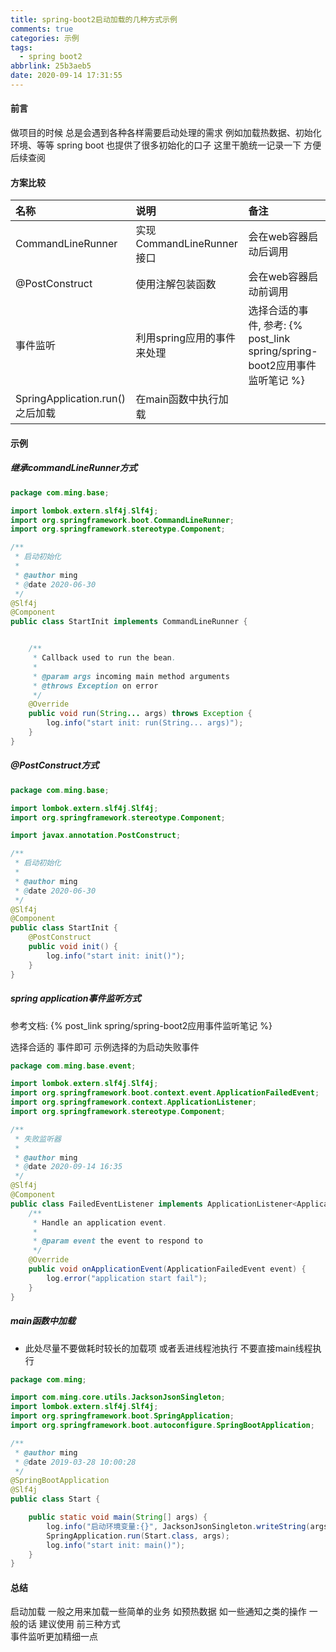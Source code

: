 ```yaml
---
title: spring-boot2启动加载的几种方式示例
comments: true
categories: 示例
tags:
  - spring boot2
abbrlink: 25b3aeb5
date: 2020-09-14 17:31:55
---
```

#### 前言
做项目的时候 总是会遇到各种各样需要启动处理的需求 
例如加载热数据、初始化环境、等等
spring boot 也提供了很多初始化的口子
这里干脆统一记录一下  方便后续查阅  

#### 方案比较 

|名称|说明|备注|
|:---|:---|:---|
|CommandLineRunner|实现CommandLineRunner接口|会在web容器启动后调用|
|@PostConstruct|使用注解包装函数|会在web容器启动前调用|
|事件监听|利用spring应用的事件来处理|选择合适的事件, 参考: {% post_link spring/spring-boot2应用事件监听笔记 %}    |
|SpringApplication.run()之后加载|在main函数中执行加载||


#### 示例 
##### 继承commandLineRunner方式 
```java
package com.ming.base;

import lombok.extern.slf4j.Slf4j;
import org.springframework.boot.CommandLineRunner;
import org.springframework.stereotype.Component;

/**
 * 启动初始化
 *
 * @author ming
 * @date 2020-06-30
 */
@Slf4j
@Component
public class StartInit implements CommandLineRunner {


    /**
     * Callback used to run the bean.
     *
     * @param args incoming main method arguments
     * @throws Exception on error
     */
    @Override
    public void run(String... args) throws Exception {
        log.info("start init: run(String... args)");
    }
}

```

##### @PostConstruct方式
```java
package com.ming.base;

import lombok.extern.slf4j.Slf4j;
import org.springframework.stereotype.Component;

import javax.annotation.PostConstruct;

/**
 * 启动初始化
 *
 * @author ming
 * @date 2020-06-30
 */
@Slf4j
@Component
public class StartInit {
    @PostConstruct
    public void init() {
        log.info("start init: init()");
    }
}

```

##### spring application事件监听方式     

参考文档: {% post_link spring/spring-boot2应用事件监听笔记 %}   

选择合适的 事件即可    示例选择的为启动失败事件 
```java
package com.ming.base.event;

import lombok.extern.slf4j.Slf4j;
import org.springframework.boot.context.event.ApplicationFailedEvent;
import org.springframework.context.ApplicationListener;
import org.springframework.stereotype.Component;

/**
 * 失败监听器
 *
 * @author ming
 * @date 2020-09-14 16:35
 */
@Slf4j
@Component
public class FailedEventListener implements ApplicationListener<ApplicationFailedEvent> {
    /**
     * Handle an application event.
     *
     * @param event the event to respond to
     */
    @Override
    public void onApplicationEvent(ApplicationFailedEvent event) {
        log.error("application start fail");
    }
}

```
##### main函数中加载 
* 此处尽量不要做耗时较长的加载项 或者丢进线程池执行  不要直接main线程执行  

```java
package com.ming;

import com.ming.core.utils.JacksonJsonSingleton;
import lombok.extern.slf4j.Slf4j;
import org.springframework.boot.SpringApplication;
import org.springframework.boot.autoconfigure.SpringBootApplication;

/**
 * @author ming
 * @date 2019-03-28 10:00:28
 */
@SpringBootApplication
@Slf4j
public class Start {

    public static void main(String[] args) {
        log.info("启动环境变量:{}", JacksonJsonSingleton.writeString(args));
        SpringApplication.run(Start.class, args);
        log.info("start init: main()");
    }
}

```

#### 总结 
启动加载  一般之用来加载一些简单的业务     如预热数据 如一些通知之类的操作 
一般的话 建议使用 前三种方式     
事件监听更加精细一点        



